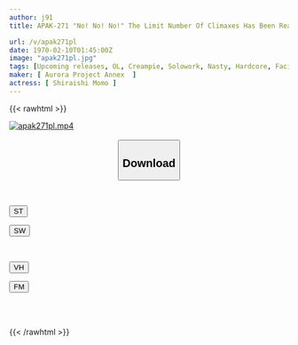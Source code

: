 ```yaml
---
author: j91
title: APAK-271 "No! No! No!" The Limit Number Of Climaxes Has Been Reached! Lewd Climax Guidance Carnal Holiday Work! Tsundere Lewd M! Young Female Office Worker Momo Shiraishi (21)

url: /v/apak271pl
date: 1970-02-10T01:45:00Z
image: "apak271pl.jpg"
tags: [Upcoming releases, OL, Creampie, Solowork, Nasty, Hardcore, Facials, Acme · Orgasm	]
maker: [ Aurora Project Annex  ]
actress: [ Shiraishi Momo ]
---
```



{{< rawhtml >}}

<div class="video" data-videoid="pending_link_2.html">
    <a href="javascript:;">
        <img src="/v/apak271pl/apak271pl.jpg" width="WIDTH" height="HEIGHT" alt="apak271pl.mp4" loading="lazy">
    </a>
</div>

<script type="text/javascript" src="https://j91.asia/asset/on-demand-pend.js"></script>

<br>
  <link rel="stylesheet" href="https://j91.asia/asset/bs5.css">
  
  <center>
  <button class="btn btn-primary" type="button" data-bs-toggle="collapse" data-bs-target=".multi-collapse" aria-expanded="false" aria-controls="multiCollapseExample1 multiCollapseExample2"><h2>Download</h2></button></center>
</p>
<div class="row">
  <div class="col">
    <div class="collapse multi-collapse" id="multiCollapseExample1">
      <div class="card card-body">
	      	      <br>
<div class="buttons">  
<p><a href="https://j91.asia/pending_link_2.html" target="_blank"><button class="btn-hover color-3"><i class="fa fa-download"></i> ST</button></a></p>
<p><a href="https://j91.asia/pending_link_2.html" target="_blank"><button class="btn-hover color-2"><i class="fa fa-download"></i> SW</button></a></p></div>
    </div>
  </div>
</div>
  <div class="col">
    <div class="collapse multi-collapse" id="multiCollapseExample2">
      <div class="card card-body">
	      <br>
<div class="buttons">
<p><a href="https://j91.asia/pending_link_2.html" target="_blank"><button class="btn-hover color-9"><i class="fa fa-download"></i> VH</button></a></p>
<p><a href="https://j91.asia/pending_link_2.html"><button class="btn-hover color-8"><i class="fa fa-download"></i> FM</button></a></p></div>
<br><br>
      </div>
    </div>
  </div>
</div>

{{< /rawhtml >}}